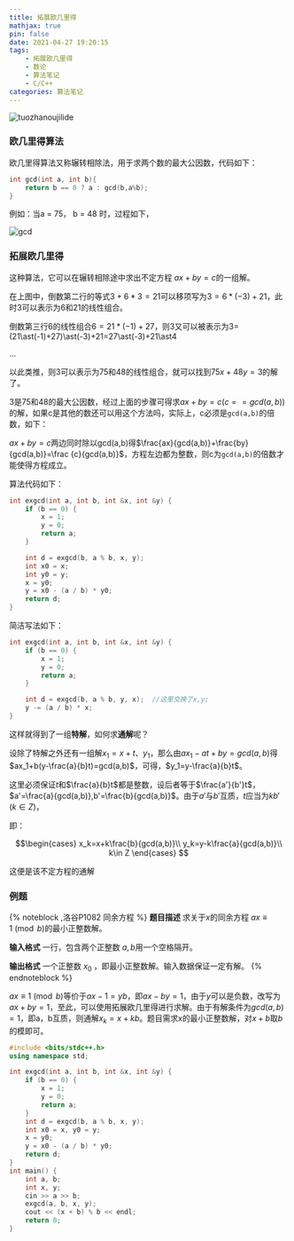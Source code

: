```yaml
---
title: 拓展欧几里得
mathjax: true
pin: false
date: 2021-04-27 19:20:15
tags: 
	- 拓展欧几里得
	- 数论
	- 算法笔记
	- C/C++
categories: 算法笔记
---
```


![tuozhanoujilide](https://cdn.jsdelivr.net/gh/28251536/cloudimg@master/imgtuozhanoujilide.jpg)

<!--more-->

### 欧几里得算法

欧几里得算法又称辗转相除法，用于求两个数的最大公因数，代码如下：

```c++
int gcd(int a, int b){
    return b == 0 ? a : gcd(b,a%b);
}
```

例如：当a = 75， b = 48 时，过程如下，

![gcd](https://cdn.jsdelivr.net/gh/28251536/cloudimg@master/imggcd.jpg)



### 拓展欧几里得

这种算法，它可以在辗转相除途中求出不定方程 $ax+by=c$的一组解。

在上图中，倒数第二行的等式$3+6\ast3=21$可以移项写为$3=6\ast(-3)+21$，此时3可以表示为6和21的线性组合。

倒数第三行6的线性组合$6=21\ast(-1)+27$，则3又可以被表示为3=(21\ast(-1)+27)\ast(-3)+21=27\ast(-3)+21\ast4

...

以此类推，则3可以表示为75和48的线性组合，就可以找到$75x+48y=3$的解了。

3是75和48的最大公因数，经过上面的步骤可得求$ax+by=c(c == gcd(a,b))$的解，如果c是其他的数还可以用这个方法吗，实际上，c必须是`gcd(a,b)`的倍数，如下：

$ax+by=c$两边同时除以gcd(a,b)得$\frac{ax}{gcd(a,b)}+\frac{by}{gcd(a,b)}=\frac {c}{gcd(a,b)}$，方程左边都为整数，则c为`gcd(a,b)`的倍数才能使得方程成立。

算法代码如下：

```c++
int exgcd(int a, int b, int &x, int &y) {
    if (b == 0) {
        x = 1;
        y = 0;
        return a;
    }

    int d = exgcd(b, a % b, x, y);
    int x0 = x;
    int y0 = y;
    x = y0;
    y = x0 - (a / b) * y0;
    return d;
}
```

简洁写法如下：

```c++
int exgcd(int a, int b, int &x, int &y) {
    if (b == 0) {
        x = 1;
        y = 0;
        return a;
    }

    int d = exgcd(b, a % b, y, x);  //这里交换了x,y;
    y -= (a / b) * x;
}
```



这样就得到了一组**特解**，如何求**通解**呢？

设除了特解之外还有一组解$x_1=x+t、y_1$，那么由$ax_1-at+by=gcd(a,b)$得$ax_1+b(y-\frac{a}{b}t)=gcd(a,b)$，可得，$y_1=y-\frac{a}{b}t$。

这里必须保证$t$和$\frac{a}{b}t$都是整数，设后者等于$\frac{a'}{b'}t$，$a'=\frac{a}{gcd(a,b)},b'=\frac{b}{gcd(a,b)}$。由于$a'$与$b'$互质，$t$应当为$kb'(k\in Z)$，

即：

$$\begin{cases}
x_k=x+k\frac{b}{gcd(a,b)}\\
y_k=y-k\frac{a}{gcd(a,b)}\\
k\in Z
\end{cases}
$$

这便是该不定方程的通解

### 例题
{% noteblock ,洛谷P1082 同余方程 %}
**题目描述**
求关于$x$的同余方程 $ax \equiv 1 \pmod {b}$的最小正整数解。

**输入格式**
一行，包含两个正整数 $a,b$用一个空格隔开。

**输出格式**
一个正整数 $x_0$ ，即最小正整数解。输入数据保证一定有解。
{% endnoteblock %}

$ax \equiv 1 \pmod {b}$等价于$ax-1=yb$，即$ax-by=1$，由于$y$可以是负数，改写为$ax+by=1$，至此，可以使用拓展欧几里得进行求解。由于有解条件为$gcd(a,b)=1$，即a，b互质，则通解$x_k=x+kb$。题目需求x的最小正整数解，对$x+b$取$b$的模即可。 

```c++
#include <bits/stdc++.h>
using namespace std;

int exgcd(int a, int b, int &x, int &y) {
    if (b == 0) {
        x = 1;
        y = 0;
        return a;
    }
    int d = exgcd(b, a % b, x, y);
    int x0 = x, y0 = y;
    x = y0;
    y = x0 - (a / b) * y0;
    return d;
}
int main() {
    int a, b;
    int x, y;
    cin >> a >> b;
    exgcd(a, b, x, y);
    cout << (x + b) % b << endl;
    return 0;
}
```


